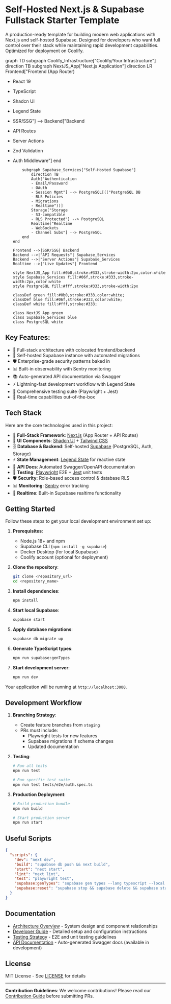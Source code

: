 # Self-Hosted Next.js & Supabase Fullstack Starter Template

A production-ready template for building modern web applications with Next.js and self-hosted Supabase. Designed for developers who want full control over their stack while maintaining rapid development capabilities. Optimized for deployment on Coolify.

graph TD
subgraph Coolify_Infrastructure["Coolify/Your Infrastructure"]
direction TB
subgraph NextJS_App["Next.js Application"]
direction LR
Frontend["Frontend (App Router)

- React 19
- TypeScript
- Shadcn UI
- Legend State
- SSR/SSG"] --> Backend["Backend
- API Routes
- Server Actions
- Zod Validation
- Auth Middleware"]
  end

          subgraph Supabase_Services["Self-Hosted Supabase"]
              direction TB
              Auth["Authentication
              - Email/Password
              - OAuth
              - Session Mgmt"] --> PostgreSQL[(("PostgreSQL DB
              - RLS Policies
              - Migrations
              - Realtime"))]
              Storage["Storage
              - S3-compatible
              - RLS Protected"] --> PostgreSQL
              Realtime["Realtime
              - WebSockets
              - Channel Subs"] --> PostgreSQL
          end
      end

      Frontend -->|SSR/SSG| Backend
      Backend -->|"API Requests"| Supabase_Services
      Backend -->|"Server Actions"| Supabase_Services
      Realtime -->|"Live Updates"| Frontend

      style NextJS_App fill:#0b0,stroke:#333,stroke-width:2px,color:white
      style Supabase_Services fill:#06f,stroke:#333,stroke-width:2px,color:white
      style PostgreSQL fill:#fff,stroke:#333,stroke-width:2px

      classDef green fill:#0b0,stroke:#333,color:white;
      classDef blue fill:#06f,stroke:#333,color:white;
      classDef white fill:#fff,stroke:#333;

      class NextJS_App green
      class Supabase_Services blue
      class PostgreSQL white

## Key Features:

- 🚀 Full-stack architecture with colocated frontend/backend
- 🔐 Self-hosted Supabase instance with automated migrations
- 🛡️ Enterprise-grade security patterns baked in
- 📊 Built-in observability with Sentry monitoring
- 📚 Auto-generated API documentation via Swagger
- ⚡ Lightning-fast development workflow with Legend State
- 🧪 Comprehensive testing suite (Playwright + Jest)
- 🔄 Real-time capabilities out-of-the-box

## Tech Stack

Here are the core technologies used in this project:

- 🚀 **Full-Stack Framework**: [Next.js](https://nextjs.org/) (App Router + API Routes)
- 🎨 **UI Components**: [Shadcn UI](https://ui.shadcn.com/) + [Tailwind CSS](https://tailwindcss.com/)
- 🗄️ **Database & Backend**: Self-hosted [Supabase](https://supabase.com/) (PostgreSQL, Auth, Storage)
- ⚡ **State Management**: [Legend State](https://legendapp.com/) for reactive state
- 📜 **API Docs**: Automated Swagger/OpenAPI documentation
- 🧪 **Testing**: [Playwright](https://playwright.dev/) E2E + [Jest](https://jestjs.io/) unit tests
- 🛡️ **Security**: Role-based access control & database RLS
- 📊 **Monitoring**: [Sentry](https://sentry.io/) error tracking
- 🔄 **Realtime**: Built-in Supabase realtime functionality

## Getting Started

Follow these steps to get your local development environment set up:

1. **Prerequisites**:

   - Node.js 18+ and npm
   - Supabase CLI (`npm install -g supabase`)
   - Docker Desktop (for local Supabase)
   - Coolify account (optional for deployment)

2. **Clone the repository**:

   ```bash
   git clone <repository_url>
   cd <repository_name>
   ```

3. **Install dependencies**:

   ```bash
   npm install
   ```

4. **Start local Supabase**:

   ```bash
   supabase start
   ```

5. **Apply database migrations**:

   ```bash
   supabase db migrate up
   ```

6. **Generate TypeScript types**:

   ```bash
   npm run supabase:genTypes
   ```

7. **Start development server**:
   ```bash
   npm run dev
   ```

Your application will be running at `http://localhost:3000`.

## Development Workflow

1. **Branching Strategy**:

   - Create feature branches from `staging`
   - PRs must include:
     - Playwright tests for new features
     - Supabase migrations if schema changes
     - Updated documentation

2. **Testing**:

   ```bash
   # Run all tests
   npm run test

   # Run specific test suite
   npm run test tests/e2e/auth.spec.ts
   ```

3. **Production Deployment**:

   ```bash
   # Build production bundle
   npm run build

   # Start production server
   npm run start
   ```

## Useful Scripts

```json
{
  "scripts": {
    "dev": "next dev",
    "build": "supabase db push && next build",
    "start": "next start",
    "lint": "next lint",
    "test": "playwright test",
    "supabase:genTypes": "supabase gen types --lang typescript --local > types/supabaseTypes.ts",
    "supabase:reset": "supabase stop && supabase delete && supabase start"
  }
}
```

## Documentation

- [Architecture Overview](architecture.md) - System design and component relationships
- [Developer Guide](documentation.md) - Detailed setup and configuration instructions
- [Testing Strategy](documentation.md#testing-strategy) - E2E and unit testing guidelines
- [API Documentation](/api-docs) - Auto-generated Swagger docs (available in development)

## License

MIT License - See [LICENSE](LICENSE) for details

---

**Contribution Guidelines**: We welcome contributions! Please read our [Contribution Guide](CONTRIBUTING.md) before submitting PRs.
